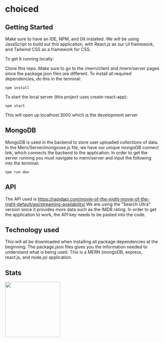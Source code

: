 # choiced
## Getting Started
Make sure to have an IDE, NPM, and Git installed. We will be using JavaScript to build out this application, with React.js as our UI framework, and Tailwind CSS as a framework for CSS.

To get It running locally:

Clone this repo. Make sure to go to the /mern/client and /mern/server pages since the package.json files are different. To install all required dependencies, do this in the terminal:
```
npm install 
```
To start the local server (this project uses create-react-app): 
```
npm start 
```
This will open up localhost:3000 which is the development server

## MongoDB
MongoDB is used in the backend to store user uploaded collections of data. In the Mern/Server/mongoose.js file, we have our unique mongoDB connect link, which connects the backend to the application. In order to get the server running you must navigate to mern/server and input the following into the terminal:
```
npm run dev
```
## API
The API used is https://rapidapi.com/movie-of-the-night-movie-of-the-night-default/api/streaming-availability/
We are using the "Search Ultra" version since it provides more data such as the IMDB rating. In order to get the application to work, the API key needs to be pasted into the code.

## Technology used
This will all be downloaded when installing all package dependencies at the beginning. The package.json files gives you the information needed to understand what is being used. This is a MERN (mongoDB, express, react.js, and node.js) application. 

## Stats
<img height="180em" src="https://github-readme-stats.vercel.app/api?username=omussehl&show_icons=true&hide_border=true&&count_private=true&include_all_commits=true" />
